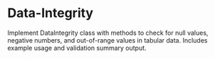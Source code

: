 # Data-Integrity
Implement DataIntegrity class with methods to check for null values, negative numbers, and out-of-range values in tabular data. Includes example usage and validation summary output.
